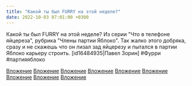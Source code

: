 ```yaml
---
title: "Какой ты был FURRY на этой неделе?"
date: 2022-10-03 07:01:00 +0300
---
```


Какой ты был FURRY на этой неделе?
Из серии "Что в телефоне яйцереза", рубрика "Члены партии Яблоко".
Так жалко этого добряка, сразу и не скажешь что он лизал зад яйцерезу и пытался в партии Яблоко карьеру строить.
[id16484935|Павел Зорин]
#Фурри #партияяблоко


[Вложение](/assets/vk_photos/3/SIfcIFBiWz4.jpg)
[Вложение](/assets/vk_photos/3/eoCn9AnJ4JY.jpg)
[Вложение](/assets/vk_photos/3/X7hKDGbrq8E.jpg)
[Вложение](/assets/vk_photos/3/pmTY8Xjd5zc.jpg)
[Вложение](/assets/vk_photos/4/UNm0ZxG5uTU.jpg)
[Вложение](/assets/vk_photos/3/uBINv7QsRbs.jpg)
[Вложение](/assets/vk_photos/3/ECR3-puqvz0.jpg)
[Вложение](/assets/vk_photos/4/vgcsuA8GQEA.jpg)
[Вложение](/assets/vk_photos/3/Y_Ir9EQAn7s.jpg)
